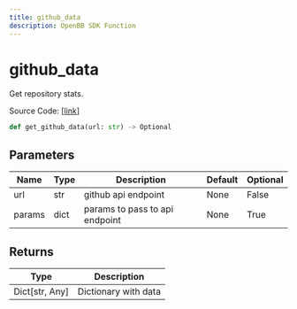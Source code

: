 ```yaml
---
title: github_data
description: OpenBB SDK Function
---
```


# github_data

Get repository stats.

Source Code: [[link](https://github.com/OpenBB-finance/OpenBBTerminal/tree/main/openbb_terminal/alternative/oss/github_model.py#L21)]

```python
def get_github_data(url: str) -> Optional
```
## Parameters

| Name | Type | Description | Default | Optional |
| ---- | ---- | ----------- | ------- | -------- |
| url | str | github api endpoint | None | False |
| params | dict | params to pass to api endpoint | None | True |

## Returns

| Type | Description |
| ---- | ----------- |
| Dict[str, Any] | Dictionary with data |

